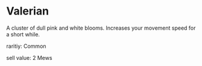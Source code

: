 # Valerian

A cluster of dull pink and white blooms. Increases your movement speed for a short while.

raritiy: Common

sell value: 2 Mews
